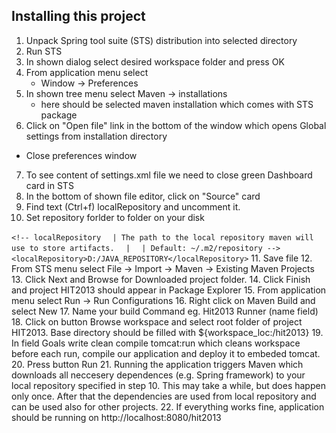 Installing this project
-----------------------
1. Unpack Spring tool suite (STS) distribution into selected directory
2. Run STS
3. In shown dialog select desired workspace folder and press OK
4. From application menu select
    - Window -> Preferences
5. In shown tree menu select Maven -> installations
    - here should be selected maven installation which comes with STS package
6. Click on "Open file" link in the bottom of the window which opens Global settings from installation directory
  - Close preferences window
7. To see content of settings.xml file we need to close green Dashboard card in STS
8. In the bottom of shown file editor, click on "Source" card
9. Find text (Ctrl+f) localRepository and uncomment it.
10. Set repository forlder to folder on your disk

 `<!-- localRepository`
 `  | The path to the local repository maven will use to store artifacts.`
 `  |`
 `  | Default: ~/.m2/repository -->`
 ` <localRepository>D:/JAVA_REPOSITORY</localRepository>`
11. Save file
12. From STS menu select File -> Import -> Maven -> Existing Maven Projects
13. Click Next and Browse for Downloaded project folder.
14. Click Finish and project HIT2013 should appear in Package Explorer
15. From application menu select Run -> Run Configurations
16. Right click on Maven Build and select New
17. Name your build Command eg. Hit2013 Runner (name field)
18. Click on button Browse workspace and select root folder of project HIT2013. Base directory should be filled with ${workspace_loc:/hit2013}
19. In field Goals write clean compile tomcat:run which cleans workspace before each run, compile our application and deploy it to embeded tomcat.
20. Press button Run
21. Running the application triggers Maven which downloads all neccesery dependences (e.g. Spring framework) to your local repository specified in step 10. This may take a while, but does happen only once. After that the dependencies are used from local repository and can be used also for other projects.
22. If everything works fine, application should be running on http://localhost:8080/hit2013

